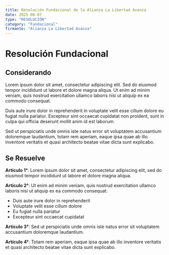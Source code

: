 ```yaml
---
title: Resolución Fundacional de la Alianza La Libertad Avanza
date: 2025-08-07
type: "RESOLUCIÓN"
category: "Fundacional"
firmante: "Alianza La Libertad Avanza"
---
```


# Resolución Fundacional

## Considerando

Lorem ipsum dolor sit amet, consectetur adipiscing elit. Sed do eiusmod tempor incididunt ut labore et dolore magna aliqua. Ut enim ad minim veniam, quis nostrud exercitation ullamco laboris nisi ut aliquip ex ea commodo consequat.

Duis aute irure dolor in reprehenderit in voluptate velit esse cillum dolore eu fugiat nulla pariatur. Excepteur sint occaecat cupidatat non proident, sunt in culpa qui officia deserunt mollit anim id est laborum.

Sed ut perspiciatis unde omnis iste natus error sit voluptatem accusantium doloremque laudantium, totam rem aperiam, eaque ipsa quae ab illo inventore veritatis et quasi architecto beatae vitae dicta sunt explicabo.

## Se Resuelve

**Artículo 1°**: Lorem ipsum dolor sit amet, consectetur adipiscing elit, sed do eiusmod tempor incididunt ut labore et dolore magna aliqua.

**Artículo 2°**: Ut enim ad minim veniam, quis nostrud exercitation ullamco laboris nisi ut aliquip ex ea commodo consequat:
- Duis aute irure dolor in reprehenderit
- Voluptate velit esse cillum dolore
- Eu fugiat nulla pariatur
- Excepteur sint occaecat cupidatat

**Artículo 3°**: Sed ut perspiciatis unde omnis iste natus error sit voluptatem accusantium doloremque laudantium.

**Artículo 4°**: Totam rem aperiam, eaque ipsa quae ab illo inventore veritatis et quasi architecto beatae vitae dicta sunt explicabo.